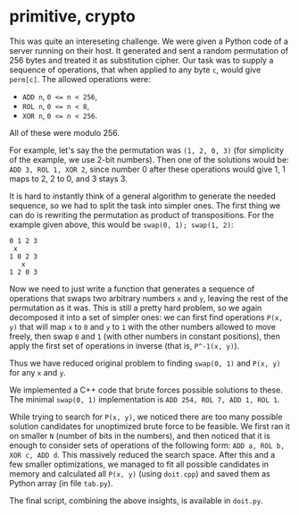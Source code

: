 # primitive, crypto


This was quite an intereseting challenge. We were given a Python code of a server running on their host.
It generated and sent a random permutation of 256 bytes and treated it as substitution cipher. Our task was to supply
a sequence of operations, that when applied to any byte `c`, would give `perm[c]`. The allowed operations
were:
- `ADD n`, `0 <= n < 256`,
- `ROL n`, `0 <= n < 8`,
- `XOR n`, `0 <= n < 256`.

All of these were modulo 256.

For example, let's say the the permutation was `(1, 2, 0, 3)` (for simplicity of the example, we use 2-bit numbers).
Then one of the solutions would be: `ADD 3, ROL 1, XOR 2`, since number 0 after these operations would give 1,
1 maps to 2, 2 to 0, and 3 stays 3.

It is hard to instantly think of a general algorithm to generate the needed sequence, so we had to split the
task into simpler ones. The first thing we can do is rewriting the permutation as product of transpositions.
For the example given above, this would be `swap(0, 1); swap(1, 2)`:
```
0 1 2 3
 x
1 0 2 3
   x
1 2 0 3
```

Now we need to just write a function that generates a sequence of operations that swaps two arbitrary numbers `x` and `y`,
leaving the rest of the permutation as it was. This is still a pretty hard problem, so we again decomposed it
into a set of simpler ones: we can first find operations `P(x, y)` that will map `x` to `0` and `y` to `1`
with the other numbers allowed to move freely, then swap `0` and `1` (with other numbers in constant positions),
then apply the first set of operations in inverse (that is, `P^-1(x, y)`).

Thus we have reduced original problem to finding `swap(0, 1)` and `P(x, y)` for any `x` and `y`.

We implemented a C++ code that brute forces possible solutions to these. The minimal `swap(0, 1)` implementation is
`ADD 254, ROL 7, ADD 1, ROL 1`.

While trying to search for `P(x, y)`, we noticed there are too many possible solution candidates for unoptimized
brute force to be feasible. We first ran it on smaller `N` (number of bits in the numbers), and then noticed that
it is enough to consider sets of operations of the following form: `ADD a, ROL b, XOR c, ADD d`. This massively
reduced the search space. After this and a few smaller optimizations, we managed to fit all possible candidates in memory
and calculated all `P(x, y)` (using `doit.cpp`) and saved them as Python array (in file `tab.py`).

The final script, combining the above insights, is available in `doit.py`.
